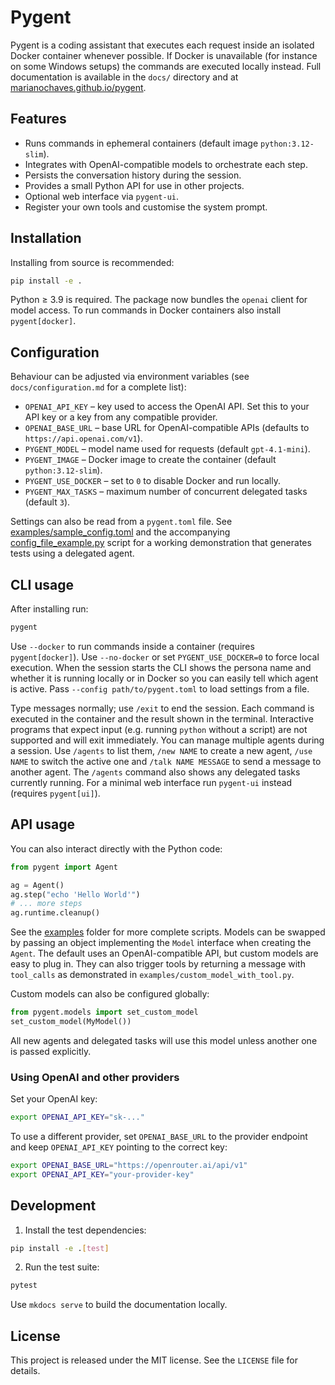 # Pygent

Pygent is a coding assistant that executes each request inside an isolated Docker container whenever possible. If Docker is unavailable (for instance on some Windows setups) the commands are executed locally instead. Full documentation is available in the `docs/` directory and at [marianochaves.github.io/pygent](https://marianochaves.github.io/pygent/).

## Features

* Runs commands in ephemeral containers (default image `python:3.12-slim`).
* Integrates with OpenAI-compatible models to orchestrate each step.
* Persists the conversation history during the session.
* Provides a small Python API for use in other projects.
* Optional web interface via `pygent-ui`.
* Register your own tools and customise the system prompt.

## Installation

Installing from source is recommended:

```bash
pip install -e .
```

Python ≥ 3.9 is required. The package now bundles the `openai` client for model access.
To run commands in Docker containers also install `pygent[docker]`.

## Configuration

Behaviour can be adjusted via environment variables (see `docs/configuration.md` for a complete list):

* `OPENAI_API_KEY` &ndash; key used to access the OpenAI API.
  Set this to your API key or a key from any compatible provider.
* `OPENAI_BASE_URL` &ndash; base URL for OpenAI-compatible APIs
  (defaults to ``https://api.openai.com/v1``).
* `PYGENT_MODEL` &ndash; model name used for requests (default `gpt-4.1-mini`).
* `PYGENT_IMAGE` &ndash; Docker image to create the container (default `python:3.12-slim`).
* `PYGENT_USE_DOCKER` &ndash; set to `0` to disable Docker and run locally.
* `PYGENT_MAX_TASKS` &ndash; maximum number of concurrent delegated tasks (default `3`).

Settings can also be read from a `pygent.toml` file. See
[examples/sample_config.toml](https://github.com/marianochaves/pygent/blob/main/examples/sample_config.toml)
and the accompanying
[config_file_example.py](https://github.com/marianochaves/pygent/blob/main/examples/config_file_example.py)
script for a working demonstration that generates tests using a delegated agent.

## CLI usage

After installing run:

```bash
pygent
```

Use `--docker` to run commands inside a container (requires
`pygent[docker]`). Use `--no-docker` or set `PYGENT_USE_DOCKER=0`
to force local execution. When the session starts the CLI shows the
persona name and whether it is running locally or in Docker so you
can easily tell which agent is active.
Pass `--config path/to/pygent.toml` to load settings from a file.

Type messages normally; use `/exit` to end the session. Each command is executed
in the container and the result shown in the terminal.
Interactive programs that expect input (e.g. running `python` without a script)
are not supported and will exit immediately.
You can manage multiple agents during a session. Use `/agents` to list them,
`/new NAME` to create a new agent, `/use NAME` to switch the active one and
`/talk NAME MESSAGE` to send a message to another agent. The `/agents` command
also shows any delegated tasks currently running.
For a minimal web interface run `pygent-ui` instead (requires `pygent[ui]`).


## API usage

You can also interact directly with the Python code:

```python
from pygent import Agent

ag = Agent()
ag.step("echo 'Hello World'")
# ... more steps
ag.runtime.cleanup()
```

See the [examples](https://github.com/marianochaves/pygent/tree/main/examples) folder for more complete scripts. Models can be swapped by
passing an object implementing the ``Model`` interface when creating the
``Agent``. The default uses an OpenAI-compatible API, but custom models are
easy to plug in. They can also trigger tools by returning a message with
``tool_calls`` as demonstrated in ``examples/custom_model_with_tool.py``.

Custom models can also be configured globally:

```python
from pygent.models import set_custom_model
set_custom_model(MyModel())
```

All new agents and delegated tasks will use this model unless another one is passed explicitly.

### Using OpenAI and other providers

Set your OpenAI key:

```bash
export OPENAI_API_KEY="sk-..."
```

To use a different provider, set `OPENAI_BASE_URL` to the provider
endpoint and keep `OPENAI_API_KEY` pointing to the correct key:

```bash
export OPENAI_BASE_URL="https://openrouter.ai/api/v1"
export OPENAI_API_KEY="your-provider-key"
```

## Development

1. Install the test dependencies:

```bash
pip install -e .[test]
```

2. Run the test suite:

```bash
pytest
```

Use `mkdocs serve` to build the documentation locally.

## License

This project is released under the MIT license. See the `LICENSE` file for details.

